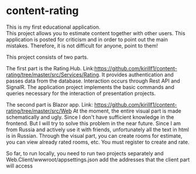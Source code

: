 # content-rating
This is my first educational application.  
This project allows you to estimate content together with other users. This application is posted for criticism and in order to point out the main mistakes. 
Therefore, it is not difficult for anyone, point to them!

This project consists of two parts.

The first part is the Rating.Hub. Link:https://github.com/kirillf1/content-rating/tree/master/src/Services/Rating.
It provides authentication and passes data from the database. Interaction occurs through Rest API and SignalR. 
The application project implements the basic commands and queries necessary for the interaction of presentation projects.

The second part is Blazor app. Link: https://github.com/kirillf1/content-rating/tree/master/src/Web
At the moment, the entire visual part is made schematically and ugly. Since I don't have sufficient knowledge in the frontend. But I will try to solve this problem in the near future.
Since I am from Russia and actively use it with friends, unfortunately all the text in html is in Russian.
Through the visual part, you can create rooms for estimate, you can view already rated rooms, etc. You must register to create and rate.

So far, to run locally, you need to run two projects separately and Web.Client/wwwroot/appsettings.json add the addresses that the client part will access
